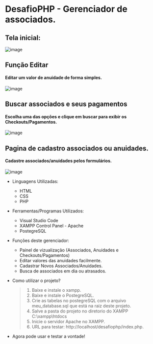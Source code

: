 # DesafioPHP - Gerenciador de associados.


 ## Tela inicial:
![image](https://github.com/user-attachments/assets/cad6c8a9-7517-4aab-ae65-5c078444ff4f)


 ## Função Editar
  #### Editar um valor de anuidade de forma simples.
![image](https://github.com/user-attachments/assets/036d95ae-ea23-4616-b698-61335b3a8276)

 ## Buscar associados e seus pagamentos
  #### Escolha uma das opções e clique em buscar para exibir os Checkouts/Pagamentos.
![image](https://github.com/user-attachments/assets/cc8987b7-acb7-4657-bf57-74b5881fe428)

 ## Pagina de cadastro associados ou anuidades.
  #### Cadastre associados/anuidades pelos formulários.

![image](https://github.com/user-attachments/assets/62e2b56c-d2f3-42e5-adbc-eca7380f3755)


- Linguagens Utilizadas:
  - HTML
  - CSS
  - PHP

- Ferramentas/Programas Utilizados:
  - Visual Studio Code
  - XAMPP Control Panel - Apache
  - PostegreSQL

- Funções deste gerenciador:
  - Painel de vizualização (Associados, Anuidades e Checkouts/Pagamentos)
  - Editar valores das anuidades facilmente.
  - Cadastrar Novos Associados/Anuidades.
  - Busca de associados em dia ou atrasados.


  
- Como utilizar o projeto?
  
  > 1. Baixe e instale o xampp.
  > 2. Baixe e instale o PostegreSQL.
  > 3. Crie as tabelas no postegreSQL com o arquivo meu_database.sql que está na raiz deste projeto. 
  > 4. Salve a pasta do projeto no diretorio do XAMPP C:\xampp\htdocs
  > 5. Inicie o servidor Apache no XAMPP.
  > 6. URL para testar: http://localhost/desafiophp/index.php.

* Agora pode usar e testar a vontade!
